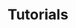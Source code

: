 # Tutorials

<docmeta name="displayName" value="Tutorials">
<docmeta name="notShownInWebsiteNav" value="true">
